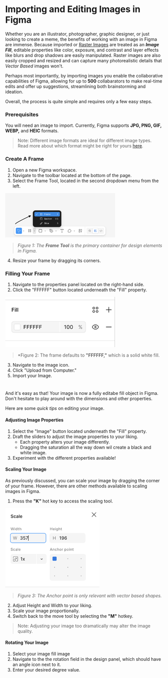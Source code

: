 # Importing and Editing Images in Figma ##

Whether you are an illustrator, photographer, graphic designer, or just looking to create a meme, the benefits of working with an image in Figma are immense. Because imported or [Raster Images](https://shorthand.com/the-craft/raster-images/index.html) are treated as an ***Image Fill***, editable properties like color, exposure, and contrast and layer effects like blurs and drop shadows are easily manipulated. Raster images are also easily cropped and resized and can capture many photorealistic details that *Vector Based* images won't.

Perhaps most importantly, by importing images you enable the collaborative capabilities of Figma, allowing for up to **500** collabarators to make real-time edits and offer up suggestions, streamlining both brainstorming and ideation.

Overall, the process is quite simple and requires only a few easy steps.

### Prerequisites ###
You will need an image to import. Currently, Figma supports **JPG, PNG, GIF, WEBP,** and **HEIC** formats.
> Note: Different image formats are ideal for different image types. Read more about which format might be right for yours [here](https://developer.mozilla.org/en-US/docs/Web/Media/Guides/Formats/Image_types).


### Create A Frame ##
1. Open a new Figma workspace.
2. Navigate to the toolbar located at the bottom of the page.
3. Select the Frame Tool, located in the second dropdown menu from the left.

<img src="assets/images/screenshots/Frame_Toolbar.png" alt="Alt text" style="width: 350px">

> *Figure 1: The **Frame Tool** is the primary container for design elements in Figma.*
4. Resize your frame by dragging its corners.

### Filling Your Frame ###
1. Navigate to the properties panel located on the right-hand side.
2. Click the "FFFFFF" button located underneath the "Fill" property.

<img src="assets/images/screenshots/Properties Panel.png" alt="Alt text" style="width: 350px">

> *Figure 2: The frame defaults to **"FFFFFF,"** which is a solid white fill.
3. Navigate to the image icon.
4. Click "Upload from Computer."
5. Import your Image.  
#
And it's easy as that! Your image is now a fully editabe fill object in Figma. Don't hesitate to play around with the dimensions and other properties.

Here are some *quick tips* on editing your image.

#### Adjusting Image Properties ####
1. Select the "Image" button located underneath the "Fill" property.
2. Draft the sliders to adjust the image properties to your liking.
    - Each property alters your image differently.
    - Dragging the saturation all the way down wil create a black and white image.
3. Experiment with the different properties available!

#### Scaling Your Image ####
As previously discussed, you can scale your image by dragging the corner of your frame. However, there are other methods available to scaling images in Figma.
1. Press the **"K"** hot key to access the scaling tool.

<img src="assets/images/screenshots/Scale Tool.png" alt="Alt text" style="width: 300px">

>*Figure 3: The Anchor point is only relevant with vector based shapes.*
2. Adjust Height and Width to your liking.
3. Scale your image proportionally.
4. Switch back to the move tool by selecting the **"M"** hotkey.
> Note: Adjusting your image too dramatically may alter the image quality.

#### Rotating Your Image ####
1. Select your image fill image
2. Navigate to the the rotation field in the design panel, which should have an angle icon next to it.
3. Enter your desired degree value.
































